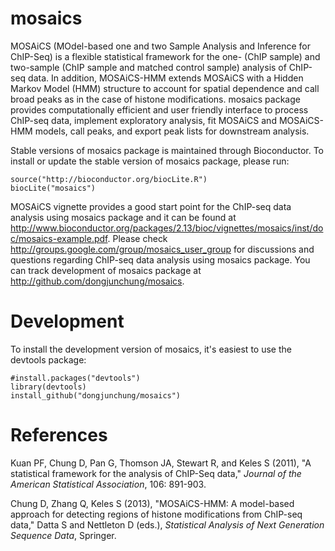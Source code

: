 mosaics
=======

MOSAiCS (MOdel-based one and two Sample Analysis and Inference for ChIP-Seq) is a flexible statistical framework for  the one- (ChIP sample) and two-sample (ChIP sample and matched control sample) analysis of ChIP-seq data. In addition, MOSAiCS-HMM extends MOSAiCS with a Hidden Markov Model (HMM) structure to account for spatial dependence and call broad peaks as in the case of histone modifications. mosaics package provides computationally efficient and user friendly interface to process ChIP-seq data, implement exploratory analysis, fit MOSAiCS and MOSAiCS-HMM models, call peaks, and export peak lists for downstream analysis.

Stable versions of mosaics package is maintained through Bioconductor. To install or update the stable version of mosaics package, please run:

```
source("http://bioconductor.org/biocLite.R")
biocLite("mosaics")
```

MOSAiCS vignette provides a good start point for the ChIP-seq data analysis using mosaics package and it can be found at http://www.bioconductor.org/packages/2.13/bioc/vignettes/mosaics/inst/doc/mosaics-example.pdf. Please check http://groups.google.com/group/mosaics_user_group for discussions and questions regarding ChIP-seq data analysis using mosaics package. You can track development of mosaics package at http://github.com/dongjunchung/mosaics.

Development
===========

To install the development version of mosaics, it's easiest to use the devtools package:

```
#install.packages("devtools")
library(devtools)
install_github("dongjunchung/mosaics")
```

References
==========

Kuan PF, Chung D, Pan G, Thomson JA, Stewart R, and Keles S (2011), "A statistical framework for the analysis of ChIP-Seq data," _Journal of the American Statistical Association_, 106: 891-903.

Chung D, Zhang Q, Keles S (2013), "MOSAiCS-HMM: A model-based approach for detecting regions of histone modifications from ChIP-seq data," Datta S and Nettleton D (eds.), _Statistical Analysis of Next Generation Sequence Data_, Springer.
